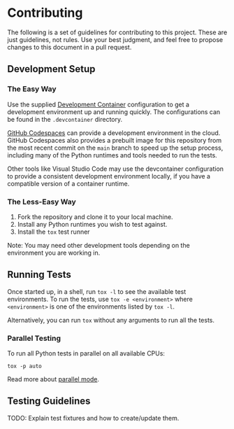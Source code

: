 # Contributing

The following is a set of guidelines for contributing to this project.
These are just guidelines, not rules.
Use your best judgment, and feel free to propose changes to this document in a pull request.

## Development Setup

### The Easy Way

Use the supplied [Development Container](https://containers.dev/) configuration
to get a development environment up and running quickly.
The configurations can be found in the `.devcontainer` directory.

[GitHub Codespaces](https://github.com/features/codespaces) can provide
a development environment in the cloud.
GitHub Codespaces also provides a prebuilt image for this repository
from the most recent commit on the `main` branch
to speed up the setup process, including many of the Python runtimes
and tools needed to run the tests.

Other tools like Visual Studio Code may use the devcontainer configuration
to provide a consistent development environment locally,
if you have a compatible version of a container runtime.

### The Less-Easy Way

1. Fork the repository and clone it to your local machine.
1. Install any Python runtimes you wish to test against.
1. Install the `tox` test runner

Note: You may need other development tools depending on the environment you are working in.

## Running Tests

Once started up, in a shell, run `tox -l` to see the available test environments.
To run the tests, use `tox -e <environment>`
where `<environment>` is one of the environments listed by `tox -l`.

Alternatively, you can run `tox` without any arguments to run all the tests.

### Parallel Testing

To run all Python tests in parallel on all available CPUs:

    tox -p auto

Read more about [parallel mode](https://tox.wiki/en/latest/user_guide.html#parallel-mode).

## Testing Guidelines

TODO: Explain test fixtures and how to create/update them.
